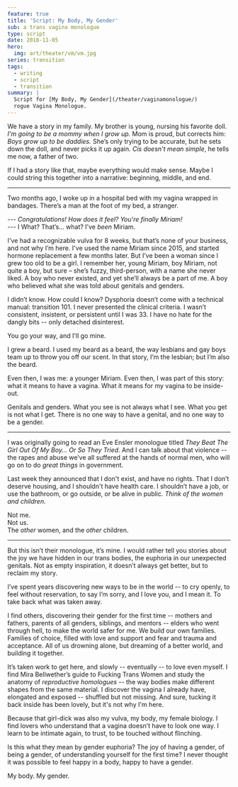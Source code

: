 ```yaml
---
feature: true
title: 'Script: My Body, My Gender'
sub: a trans vagina monologue
type: script
date: 2018-11-05
hero:
  img: art/theater/vm/vm.jpg
series: transition
tags:
  - writing
  - script
  - transition
summary: |
  Script for [My Body, My Gender](/theater/vaginamonologue/)
  rogue Vagina Monologue.
---
```


We have a story in my family.
My brother is young,
nursing his favorite doll.
_I'm going to be a mommy when I grow up._
Mom is proud, but corrects him:
_Boys grow up to be daddies._
She’s only trying to be accurate,
but he sets down the doll,
and never picks it up again.
_Cis doesn't mean simple_,
he tells me now, a father of two.

If I had a story like that,
maybe everything would make sense.
Maybe I could string this together into a narrative:
beginning, middle, and end.

---

Two months ago,
I woke up in a hospital bed
with my vagina wrapped in bandages.
There’s a man at the foot of my bed,
a stranger.

--- _Congratulations! How does it feel? You're finally Miriam!_ \
--- I What? That’s… what? I’ve _been_ Miriam.

I've had a recognizable vulva for 8 weeks,
but that’s none of your business,
and not why I’m here.
I've used the name Miriam since 2015,
and started hormone replacement a few months later.
But I’ve been a woman since I grew too old to be a girl.
I remember her, young Miriam, boy Miriam,
not quite a boy, but sure –
she’s fuzzy, third-person,
with a name she never liked.
A boy who never existed,
and yet she’ll always be a part of me.
A boy who believed what she was told
about genitals and genders.

I didn’t know.
How could I know?
Dysphoria doesn’t come with a technical manual: transition 101.
I never presented the clinical criteria.
I wasn’t consistent, insistent, or persistent until I was 33.
I have no hate for the dangly bits --
only detached disinterest.

You go your way, and I'll go mine.

I grew a beard.
I used my beard as a beard,
the way lesbians and gay boys team up
to throw you off our scent.
In that story, I’m the lesbian;
but I’m also the beard.

Even then, I was me: a younger Miriam.
Even then, I was part of this story: what it means to have a vagina.
What it means for my vagina to be inside-out.

Genitals and genders.
What you see is not always what I see.
What you get is not what I get.
There is no one way to have a genital,
and no one way to be a gender.

---

I was originally going to read an Eve Ensler monologue
titled _They Beat The Girl Out Of My Boy… Or So They Tried_.
And I can talk about that violence --
the rapes and abuse we’ve all suffered
at the hands of normal men,
who will go on to do _great things_ in government.

Last week they announced that I don't exist,
and have no rights.
That I don’t deserve housing,
and I shouldn't have health care.
I shouldn’t have a job,
or use the bathroom,
or go outside,
or be alive in public.
_Think of the women and children._

Not me. \
Not us. \
The _other_ women, and the _other_ children.

---

But this isn’t their monologue, it’s mine.
I would rather tell you stories about the joy we have
hidden in our trans bodies,
the euphoria in our unexpected genitals.
Not as empty inspiration,
it doesn’t always get better,
but to reclaim my story.

I’ve spent years discovering
new ways to be in the world --
to cry openly,
to feel without reservation,
to say I’m sorry,
and I love you,
and I mean it.
To take back what was taken away.

I find others,
discovering their gender for the first time --
mothers and fathers,
parents of all genders,
siblings, and mentors --
elders who went through hell,
to make the world safer for me.
We build our own families.
Families of choice,
filled with love and support
and fear and trauma
and acceptance.
All of us drowning alone,
but dreaming of a better world,
and building it together.

It’s taken work to get here, and slowly --
eventually -- to love even myself.
I find Mira Bellwether’s guide to
Fucking Trans Women
and study the anatomy of _reproductive homologues_ --
the way bodies make different shapes from the same material.
I discover the vagina I already have,
elongated and exposed --
shuffled but not missing.
And sure,
tucking it back inside has been lovely,
but it's not why I'm here.

Because that girl-dick was also my vulva,
my body, my female biology.
I find lovers who understand that a vagina doesn’t
have to look one way.
I learn to be intimate again,
to trust,
to be touched without flinching.

Is this what they mean by gender euphoria?
The joy of having a gender, of being a gender,
of understanding yourself for the first time?
I never thought it was possible to feel happy in a body,
happy to have a gender.

My body. My gender.
